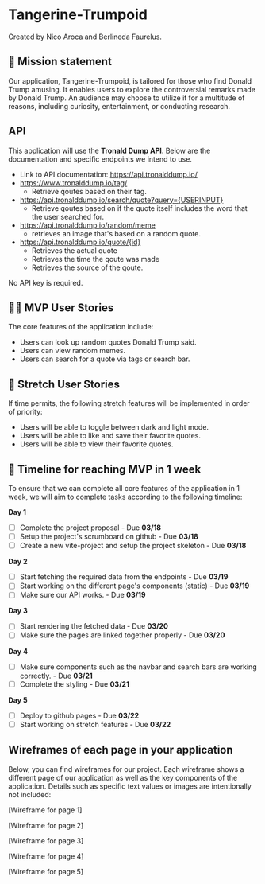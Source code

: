 # Tangerine-Trumpoid

Created by Nico Aroca and Berlineda Faurelus.

## 🚀 Mission statement

Our application, Tangerine-Trumpoid, is tailored for those who find Donald Trump amusing. It enables users to explore the controversial remarks made by Donald Trump. An audience may choose to utilize it for a multitude of reasons, including curiosity, entertainment, or conducting research.

## API

This application will use the **Tronald Dump API**. Below are the documentation and specific endpoints we intend to use.

- Link to API documentation: https://api.tronalddump.io/
- https://www.tronalddump.io/tag/
  - Retrieve qoutes based on their tag.
- https://api.tronalddump.io/search/quote?query={USERINPUT}
  - Retrieve qoutes based on if the quote itself includes the word that the user searched for.
- https://api.tronalddump.io/random/meme
  - retrieves an image that's based on a random quote.
- https://api.tronalddump.io/quote/{id}
  - Retrieves the actual quote
  - Retrieves the time the qoute was made
  - Retrieves the source of the qoute.

No API key is required.

## 👩‍💻 MVP User Stories

The core features of the application include:

- Users can look up random quotes Donald Trump said.
- Users can view random memes.
- Users can search for a quote via tags or search bar.

## 🤔 Stretch User Stories

If time permits, the following stretch features will be implemented in order of priority:

- Users will be able to toggle between dark and light mode.
- Users will be able to like and save their favorite quotes.
- Users will be able to view their favorite quotes.

## 📆 Timeline for reaching MVP in 1 week

To ensure that we can complete all core features of the application in 1 week, we will aim to complete tasks according to the following timeline:

**Day 1**

- [ ] Complete the project proposal - Due **03/18**
- [ ] Setup the project's scrumboard on github - Due **03/18**
- [ ] Create a new vite-project and setup the project skeleton - Due **03/18**

**Day 2**

- [ ] Start fetching the required data from the endpoints - Due **03/19**
- [ ] Start working on the different page's components (static) - Due **03/19**
- [ ] Make sure our API works. - Due **03/19**

**Day 3**

- [ ] Start rendering the fetched data - Due **03/20**
- [ ] Make sure the pages are linked together properly - Due **03/20**

**Day 4**

- [ ] Make sure components such as the navbar and search bars are working correctly. - Due **03/21**
- [ ] Complete the styling - Due **03/21**

**Day 5**

- [ ] Deploy to github pages - Due **03/22**
- [ ] Start working on stretch features - Due **03/22**

## Wireframes of each page in your application

Below, you can find wireframes for our project. Each wireframe shows a different page of our application as well as the key components of the application. Details such as specific text values or images are intentionally not included:

[Wireframe for page 1]

[Wireframe for page 2]

[Wireframe for page 3]

[Wireframe for page 4]

[Wireframe for page 5]
